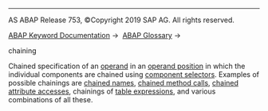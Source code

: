   

* * *

AS ABAP Release 753, ©Copyright 2019 SAP AG. All rights reserved.

[ABAP Keyword Documentation](javascript:call_link\('abenabap.htm'\)) →  [ABAP Glossary](javascript:call_link\('abenabap_glossary.htm'\)) → 

chaining

Chained specification of an [operand](javascript:call_link\('abenoperand_glosry.htm'\) "Glossary Entry") in an [operand position](javascript:call_link\('abenoperand_position_glosry.htm'\) "Glossary Entry") in which the individual components are chained using [component selectors](javascript:call_link\('abencomponent_selector_glosry.htm'\) "Glossary Entry"). Examples of possible chainings are [chained names](javascript:call_link\('abenchained_name_glosry.htm'\) "Glossary Entry"), [chained method calls](javascript:call_link\('abenchained_method_call_glosry.htm'\) "Glossary Entry"), [chained attribute accesses](javascript:call_link\('abenchained_attribute_acc_glosry.htm'\) "Glossary Entry"), chainings of [table expressions](javascript:call_link\('abentable_expression_glosry.htm'\) "Glossary Entry"), and various combinations of all these.